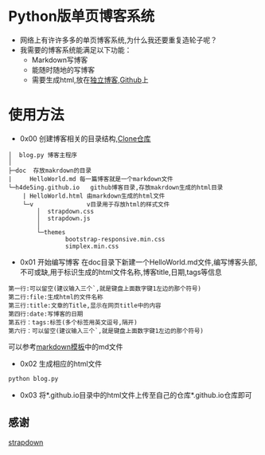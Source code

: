 # Python版单页博客系统
* 网络上有许许多多的单页博客系统,为什么我还要重复造轮子呢？
* 我需要的博客系统能满足以下功能：
  - Markdown写博客
  - 能随时随地的写博客
  - 需要生成html,放在[独立博客](http://19code.com),[Github](https://h4de5ing.github.io)上

# 使用方法
* 0x00 创建博客相关的目录结构,[Clone仓库](https://github.com/h4de5ing/markdown2html/archive/master.zip)
```
│  blog.py 博客主程序
│  
├─doc  存放makrdown的目录
|     HelloWorld.md 每一篇博客就是一个markdown文件
└─h4de5ing.github.io   github博客目录,存放makrdown生成的html目录
    | HelloWorld.html 由markdown生成的html文件
    └─v               v目录用于存放html的样式文件
        │  strapdown.css
        │  strapdown.js
        │  
        └─themes
                bootstrap-responsive.min.css
                simplex.min.css
```
* 0x01 开始编写博客
在doc目录下新建一个HelloWorld.md文件,编写博客头部,不可或缺,用于标识生成的html文件名称,博客title,日期,tags等信息

```
第一行:可以留空(建议输入三个`,就是键盘上面数字键1左边的那个符号)
第二行:file:生成html的文件名称
第三行:title:文章的Title,显示在网页title中的内容
第四行:date:写博客的日期
第五行：tags:标签(多个标签用英文逗号,隔开)
第六行：可以留空(建议输入三个`,就是键盘上面数字键1左边的那个符号)
```
可以参考[markdown模板](https://github.com/h4de5ing/markdown2html/tree/master/doc)中的md文件
* 0x02 生成相应的html文件
```cmd
python blog.py
```
* 0x03 将*.github.io目录中的html文件上传至自己的仓库*.github.io仓库即可

## 感谢
[strapdown](https://github.com/arturadib/strapdown/)
